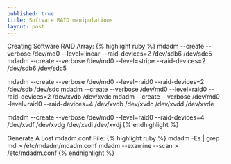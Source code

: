 ```yaml
---
published: true
title: Software RAID manipulations
layout: post
---
```

Creating Software RAID Array:
{% highlight ruby %}
mdadm --create --verbose /dev/md0 --level=linear --raid-devices=2 /dev/sdb6 /dev/sdc5
mdadm --create --verbose /dev/md0 --level=stripe --raid-devices=2 /dev/sdb6 /dev/sdc5

mdadm --create --verbose /dev/md0 --level=raid0 --raid-devices=2 /dev/sdb /dev/sdc
mdadm --create --verbose /dev/md0 --level=raid0 --raid-devices=2 /dev/xvdb /dev/xvdc
mdadm --create --verbose /dev/md0 --level=raid0 --raid-devices=4 /dev/xvdb /dev/xvdc /dev/xvdd /dev/xvde

mdadm --create --verbose /dev/md0 --level=raid0 --raid-devices=4 /dev/xvdf /dev/xvdg /dev/xvdi /dev/xvdj
{% endhighlight %}

Generate A Lost mdadm.conf File:
{% highlight ruby %}
mdadm -Es | grep md > /etc/mdadm/mdadm.conf
mdadm --examine --scan > /etc/mdadm.conf
{% endhighlight %}